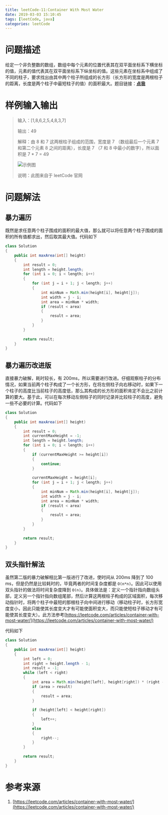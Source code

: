 ```yaml
---
title: leetCode-11:Container With Most Water
date: 2019-03-03 15:10:45
tags: [leetCode, java]
categories: leetCode
---
```


# 问题描述

给定一个非负整数的数组，数组中每个元素的位置代表其在双平面坐标系下横坐标的值，元素的值代表其在双平面坐标系下纵坐标的值。这些元素在坐标系中组成了不同的柱子，要求找出由其中两个柱子所组成的长方形（长方形的宽度是两根柱子的距离，长度是两个柱子中最短柱子的值）的面积最大。题目链接：**[点我](https://leetcode.com/problems/container-with-most-water/)**

<!-- more -->

# 样例输入输出

> 输入：[1,8,6,2,5,4,8,3,7]
>
> 输出：49
>
> 解释：由 8 和 7 这两根柱子组成的范围，宽度是 7 （数组最后一个元素 7 和第二个元素 8 之间的距离），长度是 7 （7 和 8 中最小的数字），所以面积是 7 * 7 = 49
>
> ![示例图](https://s3-lc-upload.s3.amazonaws.com/uploads/2018/07/17/question_11.jpg)
>
> 说明：此图来自于 leetCode 官网

# 问题解法

## 暴力遍历

既然是求任意两个柱子围成的面积的最大值，那么就可以将任意两个柱子围成的面积的所有值都求出，然后取其最大值。代码如下

```java
class Solution 
{
    public int maxArea(int[] height) 
    {
        int result = 0;
        int length = height.length;
        for (int i = 0; i < length; i++)
        {
            for (int j = i + 1; j < length; j++)
            {
                int minNum = Math.min(height[i], height[j]);
                int width = j - i;
                int area = minNum * width;
                if (result < area)
                {
                    result = area;
                }
            }
        }
        
        return result;
    }
}
```

## 暴力遍历改进版

直接暴力破解，耗时较长，有 200ms，所以需要进行改进。仔细观察柱子的分布情况，如果当前两个柱子构成了一个长方形，在将左侧柱子向右移动时，如果下一个柱子的高度比当前柱子的高度低，那么其构成的长方形的面积肯定不会比之前计算的要大。基于此，可以在每次移动左侧柱子的同时记录并比较柱子的高度，避免一些不必要的计算。代码如下

```java
class Solution 
{
    public int maxArea(int[] height) 
    {
        int result = 0;
        int currentMaxHeight = -1;
        int length = height.length;
        for (int i = 0; i < length; i++)
        {
            if (currentMaxHeight >= height[i])
            {
                continue;
            }
            
            currentMaxHeight = height[i];
            for (int j = i + 1; j < length; j++)
            {
                int minNum = Math.min(height[i], height[j]);
                int width = j - i;
                int area = minNum * width;
                if (result < area)
                {
                    result = area;
                }
            }
        }
        
        return result;
    }
}
```

## 双头指针解法

虽然第二版的暴力破解相比第一版进行了改进，使时间从 200ms 降到了 100 ms，但是仍然是比较耗时的，毕竟两者的时间复杂度都是 `O(n*n)`。因此可以使用双头指针的做法将时间复杂度降到 `O(n)`。具体做法是：定义一个指针指向数组头部，定义另一个指针指向数组尾部，然后计算这两根柱子构成的区域面积，每次移动指针时，将两个柱子中最短的那根柱子向中间进行移动（移动柱子时，长方形宽度变小，因此只能使其长度变大才有可能使面积变大，而只能使短柱子移动才有可能使其长度变大）。此方法参考[https://leetcode.com/articles/container-with-most-water/](https://leetcode.com/articles/container-with-most-water/)

代码如下

```java
class Solution 
{
    public int maxArea(int[] height)
    {
        int left = 0;
        int right = height.length - 1;
        int result = -1;
        while (left < right)
        {
            int area = Math.min(height[left], height[right]) * (right - left);
            if (area > result)
            {
                result = area;
            }
            
            if (height[left] < height[right])
            {
                left++;
            }
            else
            {
                right--;
            }
        }
        
        return result;
    }
}
```

# 参考来源

1. [https://leetcode.com/articles/container-with-most-water/](https://leetcode.com/articles/container-with-most-water/)


